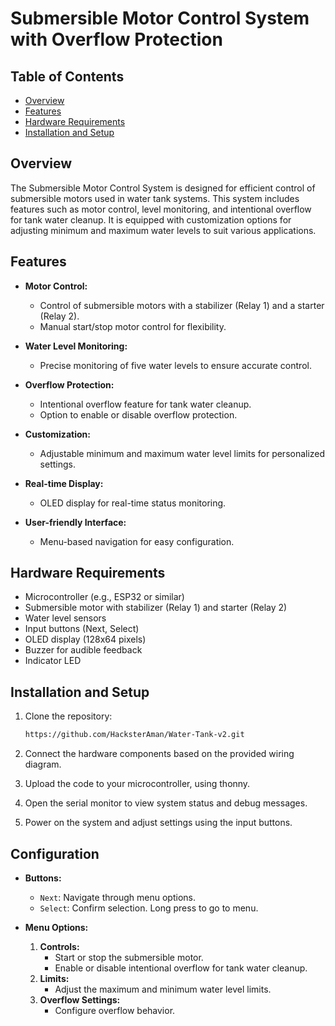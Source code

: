 # Submersible Motor Control System with Overflow Protection

## Table of Contents

- [Overview](#overview)
- [Features](#features)
- [Hardware Requirements](#hardware-requirements)
- [Installation and Setup](#installation-and-setup)

## Overview

The Submersible Motor Control System is designed for efficient control of submersible motors used in water tank systems. This system includes features such as motor control, level monitoring, and intentional overflow for tank water cleanup. It is equipped with customization options for adjusting minimum and maximum water levels to suit various applications.

## Features

- **Motor Control:**
  - Control of submersible motors with a stabilizer (Relay 1) and a starter (Relay 2).
  - Manual start/stop motor control for flexibility.

- **Water Level Monitoring:**
  - Precise monitoring of five water levels to ensure accurate control.

- **Overflow Protection:**
  - Intentional overflow feature for tank water cleanup.
  - Option to enable or disable overflow protection.

- **Customization:**
  - Adjustable minimum and maximum water level limits for personalized settings.

- **Real-time Display:**
  - OLED display for real-time status monitoring.

- **User-friendly Interface:**
  - Menu-based navigation for easy configuration.

## Hardware Requirements

- Microcontroller (e.g., ESP32 or similar)
- Submersible motor with stabilizer (Relay 1) and starter (Relay 2)
- Water level sensors
- Input buttons (Next, Select)
- OLED display (128x64 pixels)
- Buzzer for audible feedback
- Indicator LED

## Installation and Setup

1. Clone the repository:

   ```bash
   https://github.com/HacksterAman/Water-Tank-v2.git
   ```
   

2. Connect the hardware components based on the provided wiring diagram.

3. Upload the code to your microcontroller, using thonny.

4. Open the serial monitor to view system status and debug messages.

5. Power on the system and adjust settings using the input buttons.

## Configuration

- **Buttons:**
  - `Next`: Navigate through menu options.
  - `Select`: Confirm selection. Long press to go to menu.

- **Menu Options:**
  1. **Controls:**
     - Start or stop the submersible motor.
     - Enable or disable intentional overflow for tank water cleanup.
  2. **Limits:**
     - Adjust the maximum and minimum water level limits.
  3. **Overflow Settings:**
     - Configure overflow behavior.
